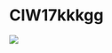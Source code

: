 # CIW17kkkgg

<a href='http://localhost:8080/job/CI-W17/'><img src='http://localhost:8080/job/CI-W17/badge/icon'></a>
